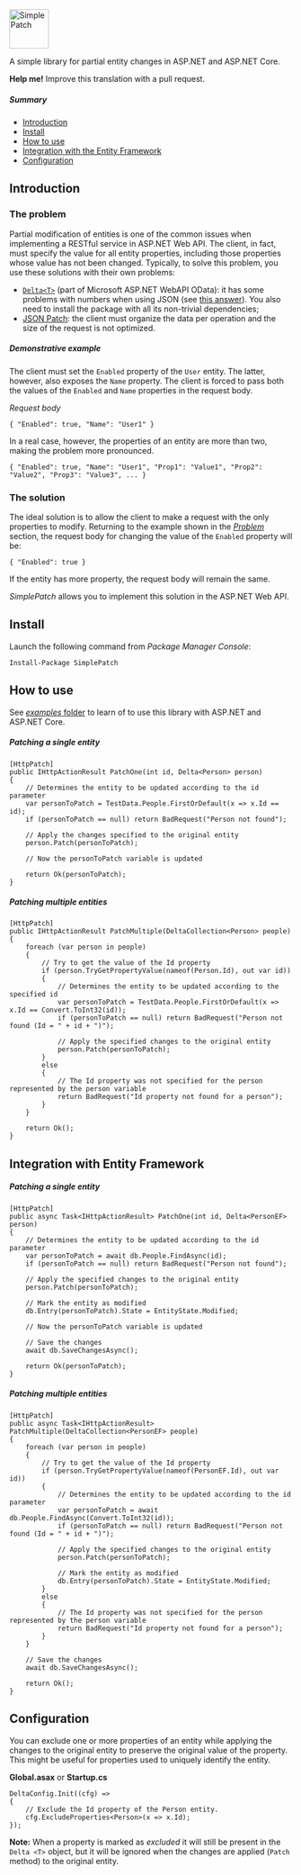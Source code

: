 <img src="http://raw.github.com/OmarMuscatello/SimplePatch/master/simplepatch.png" height="70" alt="SimplePatch">


A simple library for partial entity changes in ASP.NET and ASP.NET Core.

**Help me!** Improve this translation with a pull request.

##### Summary
- [Introduction](#introduction)
- [Install](#install)
- [How to use](#how-to-use)
- [Integration with the Entity Framework](#integration-with-entity-framework)
- [Configuration](#configuration)

## Introduction

### The problem
Partial modification of entities is one of the common issues when implementing a RESTful service in ASP.NET Web API. The client, in fact, must specify the value for all entity properties, including those properties whose value has not been changed. Typically, to solve this problem, you use these solutions with their own problems:
- [`Delta<T>`](https://msdn.microsoft.com/en-us/library/jj890572(v=vs.118).aspx) (part of Microsoft ASP.NET WebAPI OData): it has some problems with numbers when using JSON (see [this answer](https://stackoverflow.com/a/14734273/7772490)). You also need to install the package with all its non-trivial dependencies;
- [JSON Patch](http://jsonpatch.com/): the client must organize the data per operation and the size of the request is not optimized.

##### Demonstrative example
The client must set the `Enabled` property of the `User` entity. The latter, however, also exposes the `Name` property. The client is forced to pass both the values of the `Enabled` and `Name` properties in the request body.

*Request body*
```   
{ "Enabled": true, "Name": "User1" }
```

In a real case, however, the properties of an entity are more than two, making the problem more pronounced.
```   
{ "Enabled": true, "Name": "User1", "Prop1": "Value1", "Prop2": "Value2", "Prop3": "Value3", ... }
```

### The solution
The ideal solution is to allow the client to make a request with the only properties to modify.
Returning to the example shown in the *[Problem](#the-problem)* section, the request body for changing the value of the `Enabled` property will be:
```   
{ "Enabled": true }
```
If the entity has more property, the request body will remain the same.

*SimplePatch* allows you to implement this solution in the ASP.NET Web API.

## Install
Launch the following command from *Package Manager Console*:
```
Install-Package SimplePatch
```

## How to use

See [*examples* folder](https://github.com/OmarMuscatello/SimplePatch/tree/master/examples) to learn of to use this library with ASP.NET and ASP.NET Core.

##### Patching a single entity
    [HttpPatch]
    public IHttpActionResult PatchOne(int id, Delta<Person> person)
    {
        // Determines the entity to be updated according to the id parameter
        var personToPatch = TestData.People.FirstOrDefault(x => x.Id == id);
        if (personToPatch == null) return BadRequest("Person not found");

        // Apply the changes specified to the original entity
        person.Patch(personToPatch);

        // Now the personToPatch variable is updated

        return Ok(personToPatch);
    }
##### Patching multiple entities
    [HttpPatch]
    public IHttpActionResult PatchMultiple(DeltaCollection<Person> people)
    {
        foreach (var person in people)
        {
            // Try to get the value of the Id property
            if (person.TryGetPropertyValue(nameof(Person.Id), out var id))
            {
                // Determines the entity to be updated according to the specified id
                var personToPatch = TestData.People.FirstOrDefault(x => x.Id == Convert.ToInt32(id));
                if (personToPatch == null) return BadRequest("Person not found (Id = " + id + ")");

                // Apply the specified changes to the original entity       
                person.Patch(personToPatch);
            }
            else
            {
                // The Id property was not specified for the person represented by the person variable 
                return BadRequest("Id property not found for a person");
            }
        }

        return Ok();
    }

## Integration with Entity Framework
##### Patching a single entity
```
[HttpPatch]
public async Task<IHttpActionResult> PatchOne(int id, Delta<PersonEF> person)
{
    // Determines the entity to be updated according to the id parameter
    var personToPatch = await db.People.FindAsync(id);
    if (personToPatch == null) return BadRequest("Person not found");

    // Apply the specified changes to the original entity     
    person.Patch(personToPatch);

    // Mark the entity as modified
    db.Entry(personToPatch).State = EntityState.Modified;

    // Now the personToPatch variable is updated

    // Save the changes
    await db.SaveChangesAsync();

    return Ok(personToPatch);
}
```

##### Patching multiple entities
```
[HttpPatch]
public async Task<IHttpActionResult> PatchMultiple(DeltaCollection<PersonEF> people)
{
    foreach (var person in people)
    {
        // Try to get the value of the Id property
        if (person.TryGetPropertyValue(nameof(PersonEF.Id), out var id))
        {
            // Determines the entity to be updated according to the id parameter
            var personToPatch = await db.People.FindAsync(Convert.ToInt32(id));
            if (personToPatch == null) return BadRequest("Person not found (Id = " + id + ")");

            // Apply the specified changes to the original entity
            person.Patch(personToPatch);

            // Mark the entity as modified
            db.Entry(personToPatch).State = EntityState.Modified;
        }
        else
        {
            // The Id property was not specified for the person represented by the person variable 
            return BadRequest("Id property not found for a person");
        }
    }

    // Save the changes
    await db.SaveChangesAsync();

    return Ok();
}
```

## Configuration
You can exclude one or more properties of an entity while applying the changes to the original entity to preserve the original value of the property. This might be useful for properties used to uniquely identify the entity.

**Global.asax** or **Startup.cs**
```
DeltaConfig.Init((cfg) =>
{
    // Exclude the Id property of the Person entity.
    cfg.ExcludeProperties<Person>(x => x.Id);
});
```

**Note:** When a property is marked as *excluded* it will still be present in the `Delta <T>` object, but it will be ignored when the changes are applied (`Patch` method) to the original entity.
